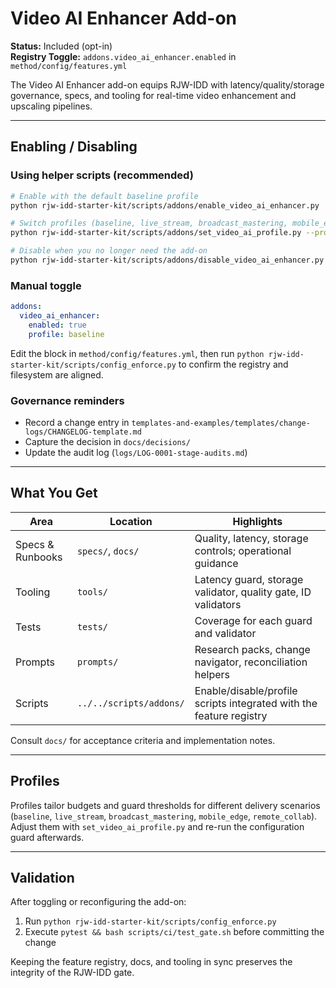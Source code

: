 # Video AI Enhancer Add-on

**Status:** Included (opt-in)  
**Registry Toggle:** `addons.video_ai_enhancer.enabled` in `method/config/features.yml`

The Video AI Enhancer add-on equips RJW-IDD with latency/quality/storage governance, specs, and tooling for real-time video enhancement and upscaling pipelines.

---

## Enabling / Disabling
### Using helper scripts (recommended)
```bash
# Enable with the default baseline profile
python rjw-idd-starter-kit/scripts/addons/enable_video_ai_enhancer.py

# Switch profiles (baseline, live_stream, broadcast_mastering, mobile_edge, remote_collab)
python rjw-idd-starter-kit/scripts/addons/set_video_ai_profile.py --profile live_stream

# Disable when you no longer need the add-on
python rjw-idd-starter-kit/scripts/addons/disable_video_ai_enhancer.py
```

### Manual toggle
```yaml
addons:
  video_ai_enhancer:
    enabled: true
    profile: baseline
```
Edit the block in `method/config/features.yml`, then run `python rjw-idd-starter-kit/scripts/config_enforce.py` to confirm the registry and filesystem are aligned.

### Governance reminders
- Record a change entry in `templates-and-examples/templates/change-logs/CHANGELOG-template.md`
- Capture the decision in `docs/decisions/`
- Update the audit log (`logs/LOG-0001-stage-audits.md`)

---

## What You Get
| Area | Location | Highlights |
| --- | --- | --- |
| Specs & Runbooks | `specs/`, `docs/` | Quality, latency, storage controls; operational guidance |
| Tooling | `tools/` | Latency guard, storage validator, quality gate, ID validators |
| Tests | `tests/` | Coverage for each guard and validator |
| Prompts | `prompts/` | Research packs, change navigator, reconciliation helpers |
| Scripts | `../../scripts/addons/` | Enable/disable/profile scripts integrated with the feature registry |

Consult `docs/` for acceptance criteria and implementation notes.

---

## Profiles
Profiles tailor budgets and guard thresholds for different delivery scenarios (`baseline`, `live_stream`, `broadcast_mastering`, `mobile_edge`, `remote_collab`). Adjust them with `set_video_ai_profile.py` and re-run the configuration guard afterwards.

---

## Validation
After toggling or reconfiguring the add-on:
1. Run `python rjw-idd-starter-kit/scripts/config_enforce.py`
2. Execute `pytest && bash scripts/ci/test_gate.sh` before committing the change

Keeping the feature registry, docs, and tooling in sync preserves the integrity of the RJW-IDD gate.
